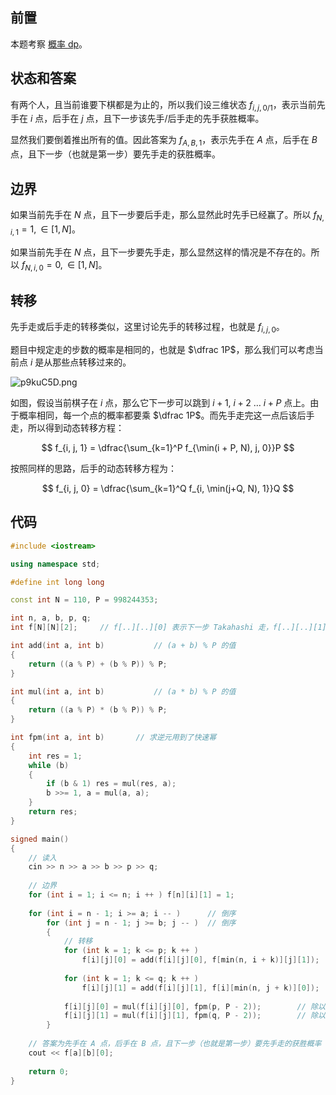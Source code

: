 ## 前置

本题考察 [概率 $\text {dp}$](https://oi-wiki.org/dp/probability/)。

## 状态和答案

有两个人，且当前谁要下棋都是为止的，所以我们设三维状态 $f_{i, j, 0/1}$，表示当前先手在 $i$ 点，后手在 $j$ 点，且下一步该先手/后手走的先手获胜概率。

显然我们要倒着推出所有的值。因此答案为 $f_{A, B, 1}$，表示先手在 $A$ 点，后手在 $B$ 点，且下一步（也就是第一步）要先手走的获胜概率。

## 边界

如果当前先手在 $N$ 点，且下一步要后手走，那么显然此时先手已经赢了。所以 $f_{N, i, 1} = 1, \in [1, N]$。

如果当前先手在 $N$ 点，且下一步要先手走，那么显然这样的情况是不存在的。所以 $f_{N, i, 0} = 0, \in [1, N]$。

## 转移

先手走或后手走的转移类似，这里讨论先手的转移过程，也就是 $f_{i, j, 0}$。

题目中规定走的步数的概率是相同的，也就是 $\dfrac 1P$，那么我们可以考虑当前点 $i$ 是从那些点转移过来的。

![p9kuC5D.png](https://s1.ax1x.com/2023/04/20/p9kuC5D.png)

如图，假设当前棋子在 $i$ 点，那么它下一步可以跳到 $i+1,\ i+2\ \dots\ i+P$ 点上。由于概率相同，每一个点的概率都要乘 $\dfrac 1P$。而先手走完这一点后该后手走，所以得到动态转移方程：

$$
f_{i, j, 1} = \dfrac{\sum_{k=1}^P f_{\min(i + P, N), j, 0}}P
$$

按照同样的思路，后手的动态转移方程为：

$$
f_{i, j, 0} = \dfrac{\sum_{k=1}^Q f_{i, \min(j+Q, N), 1}}Q
$$

## 代码

```cpp
#include <iostream>

using namespace std;

#define int long long

const int N = 110, P = 998244353;

int n, a, b, p, q;
int f[N][N][2];		// f[..][..][0] 表示下一步 Takahashi 走，f[..][..][1] 表示下一步 Aoki 走 

int add(int a, int b)			// (a + b) % P 的值 
{
	return ((a % P) + (b % P)) % P;
}

int mul(int a, int b)			// (a * b) % P 的值 
{
	return ((a % P) * (b % P)) % P;
}

int fpm(int a, int b)		// 求逆元用到了快速幂 
{
	int res = 1;
	while (b)
	{
		if (b & 1) res = mul(res, a);
		b >>= 1, a = mul(a, a);
	}
	return res;
}

signed main()
{
	// 读入 
	cin >> n >> a >> b >> p >> q;
	
	// 边界 
	for (int i = 1; i <= n; i ++ ) f[n][i][1] = 1;
	
	for (int i = n - 1; i >= a; i -- )		// 倒序 
		for (int j = n - 1; j >= b; j -- )	// 倒序 
		{
			// 转移 
			for (int k = 1; k <= p; k ++ )
				f[i][j][0] = add(f[i][j][0], f[min(n, i + k)][j][1]);
			
			for (int k = 1; k <= q; k ++ )
				f[i][j][1] = add(f[i][j][1], f[i][min(n, j + k)][0]);
			
			f[i][j][0] = mul(f[i][j][0], fpm(p, P - 2));		// 除以 P 
			f[i][j][1] = mul(f[i][j][1], fpm(q, P - 2));		// 除以 q 
		}
	
	// 答案为先手在 A 点，后手在 B 点，且下一步（也就是第一步）要先手走的获胜概率
	cout << f[a][b][0];
	
	return 0;
}
```
